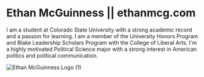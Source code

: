 # Ethan McGuinness || ethanmcg.com
I am a student at Colorado State University with a strong academic record and a passion for learning. I am a member of the University Honors Program and Blake Leadership Scholars Program with the College of Liberal Arts. I'm a highly motivated Political Science major with a strong interest in American politics and political communication. 

![Ethan McGuinness Logo (1)](https://github.com/EthanGrayMcG/EthanMcGuinness/assets/87328384/7d5ada8f-1d09-4d3c-8f11-475d9aad0dd6)
